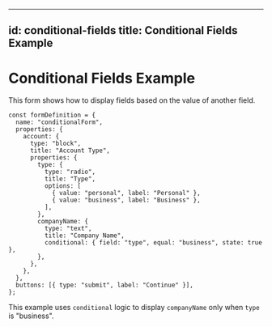 ---

id: conditional-fields
title: Conditional Fields Example
---------------------------------

# Conditional Fields Example

This form shows how to display fields based on the value of another field.

```tsx
const formDefinition = {
  name: "conditionalForm",
  properties: {
    account: {
      type: "block",
      title: "Account Type",
      properties: {
        type: {
          type: "radio",
          title: "Type",
          options: [
            { value: "personal", label: "Personal" },
            { value: "business", label: "Business" },
          ],
        },
        companyName: {
          type: "text",
          title: "Company Name",
          conditional: { field: "type", equal: "business", state: true },
        },
      },
    },
  },
  buttons: [{ type: "submit", label: "Continue" }],
};
```

This example uses `conditional` logic to display `companyName` only when `type` is "business".
